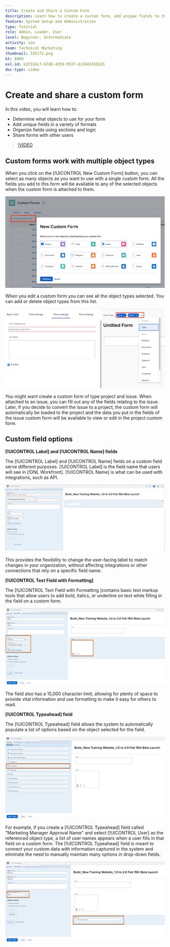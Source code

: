 ```yaml
---
title: Create and Share a Custom Form
description: Learn how to create a custom form, add unique fields to the form, organize fields using sections and logic, and share forms with users.
feature: System Setup and Administration
type: Tutorial
role: Admin, Leader, User
level: Beginner, Intermediate
activity: use
team: Technical Marketing
thumbnail: 335172.png
kt: 8909
exl-id: b37334c7-67d0-4359-9537-dc26843582d1
doc-type: video
---
```

# Create and share a custom form

In this video, you will learn how to:

* Determine what objects to use for your form
* Add unique fields in a variety of formats
* Organize fields using sections and logic
* Share forms with other users

>[!VIDEO](https://video.tv.adobe.com/v/335172/?quality=12&learn=on)

## Custom forms work with multiple object types

When you click on the [!UICONTROL New Custom Form] button, you can select as many objects as you want to use with a single custom form. All the fields you add to this form will be available to any of the selected objects when the custom form is attached to them.

![Custom form window showing the [!UICONTROL New Custom Form] object options](assets/create-custom-form.png)

When you edit a custom form you can see all the object types selected. You can add or delete object types from this list.

![Custom form window showing the selected object types during form edit](assets/edit-custom-form.png)

You might want create a custom form of type project and issue. When attached to an issue, you can fill out any of the fields relating to the issue. Later, if you decide to convert the issue to a project, the custom form will automatically be loaded to the project and the data you put in the fields of the issue custom form will be available to view or edit in the project custom form.  

## Custom field options

**[!UICONTROL Label] and [!UICONTROL Name] fields**

The [!UICONTROL Label] and [!UICONTROL Name] fields on a custom field serve different purposes. [!UICONTROL Label] is the field name that users will see in [!DNL Workfront]. [!UICONTROL Name] is what can be used with integrations, such as API.

![Custom form window showing [!UICONTROL Label] and [!UICONTROL Name] fields](assets/custom-forms-field-label-and-name.png)

This provides the flexibility to change the user-facing label to match changes in your organization, without affecting integrations or other connections that rely on a specific field name.

**[!UICONTROL Text Field with Formatting]**

The [!UICONTROL Text Field with Formatting ]contains basic text markup tools that allow users to add bold, italics, or underline on text while filling in the field on a custom form.

![Custom form window showing [!UICONTROL Text Field with Formatting] option](assets/custom-forms-text-field-with-formatting.png)

The field also has a 15,000 character limit, allowing for plenty of space to provide vital information and use formatting to make it easy for others to read.

**[!UICONTROL Typeahead] field**

The [!UICONTROL Typeahead] field allows the system to automatically populate a list of options based on the object selected for the field.

![Custom form window showing [!UICONTROL Typeahead] field option](assets/custom-forms-typeahead-1.png)

For example, if you create a [!UICONTROL Typeahead] field called "Marketing Manager Approval Name" and select [!UICONTROL User] as the referenced object type, a list of user names appears when a user fills in that field on a custom form. The [!UICONTROL Typeahead] field is meant to connect your custom data with information captured in the system and eliminate the need to manually maintain many options in drop-down fields.

![Custom form window showing [!UICONTROL Typeahead] drop-down menu](assets/custom-forms-typeahead-2.png)
